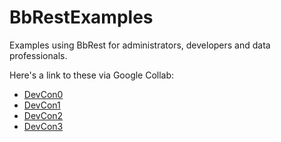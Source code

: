 # BbRestExamples
Examples using BbRest for administrators, developers and data professionals. 

Here's a link to these via Google Collab: 
* [DevCon0](https://colab.research.google.com/github/mdeakyne/BbRestExamples/blob/master/0.%20DevCon.ipynb)
* [DevCon1](https://colab.research.google.com/github/mdeakyne/BbRestExamples/blob/master/1.%20SysAdmin.ipynb)
* [DevCon2](https://colab.research.google.com/github/mdeakyne/BbRestExamples/blob/master/2.%20Developer.ipynb)
* [DevCon3](https://colab.research.google.com/github/mdeakyne/BbRestExamples/blob/master/3.%20Data%20Professional.ipynb)
